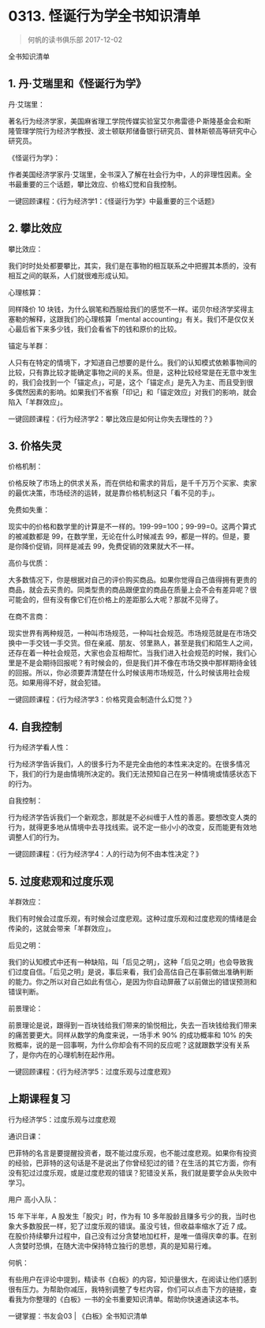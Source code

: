 # 0313. 怪诞行为学全书知识清单
> 何帆的读书俱乐部
2017-12-02

全书知识清单

## 1. 丹·艾瑞里和《怪诞行为学》
丹·艾瑞里：

著名行为经济学家，美国麻省理工学院传媒实验室艾尔弗雷德·P·斯隆基金会和斯隆管理学院行为经济学教授、波士顿联邦储备银行研究员、普林斯顿高等研究中心研究员。

《怪诞行为学》：

作者美国经济学家丹·艾瑞里，全书深入了解在社会行为中，人的非理性因素。全书最重要的三个话题，攀比效应、价格幻觉和自我控制。

一键回顾课程：《行为经济学1：《怪诞行为学》中最重要的三个话题》

## 2. 攀比效应
攀比效应：

我们时时处处都要攀比，其实，我们是在事物的相互联系之中把握其本质的，没有相互之间的联系，人们就很难形成认知。

心理核算：

同样降价 10 块钱，为什么钢笔和西服给我们的感觉不一样。诺贝尔经济学奖得主塞勒的解释，这跟我们的心理核算「mental accounting」有关。我们不是仅仅关心最后省下来多少钱，我们会看省下的钱和原价的比较。

锚定与羊群：

人只有在特定的情境下，才知道自己想要的是什么。我们的认知模式依赖事物间的比较，只有靠比较才能确定事物之间的关系。但是，这种比较经常是在无意中发生的，我们会找到一个「锚定点」，可是，这个「锚定点」是先入为主、而且受到很多偶然因素的影响。如果我们不省察「印记」和「锚定效应」对我们的影响，就会陷入「羊群效应」。

一键回顾课程：《行为经济学2：攀比效应是如何让你失去理性的？》

## 3. 价格失灵
价格机制：

价格反映了市场上的供求关系，而在供给和需求的背后，是千千万万个买家、卖家的最优决策，市场经济的运转，就是靠价格机制这只「看不见的手」。

免费如失重：

现实中的价格和数学里的计算是不一样的。199-99=100；99-99=0。这两个算式的被减数都是 99，在数学里，无论在什么时候减去 99，都是一样的。但是，要是你降价促销，同样是减去 99，免费促销的效果就大不一样。

高价与优质：

大多数情况下，你是根据对自己的评价购买商品。如果你觉得自己值得拥有更贵的商品，就会去买贵的。同类型贵的商品跟便宜的商品在质量上会不会有差异呢？很可能会的，但有没有像它们在价格上的差距那么大呢？那就不见得了。

在商不言商：

现实世界有两种规范，一种叫市场规范，一种叫社会规范。市场规范就是在市场交换中一手交钱一手交货。但在亲戚、朋友、邻里熟人，甚至是我们和陌生人之间，还存在着一种社会规范，大家也会互相帮忙。当我们进入社会规范的时候，我们心里是不是会期待回报呢？有时候会的，但是我们并不像在市场交换中那样期待金钱的回报。所以，你必须要弄清楚在什么时候该用市场规范，什么时候该用社会规范。如果用得不好，就会犯错。

一键回顾课程：《行为经济学3：价格究竟会制造什么幻觉？》

## 4. 自我控制
行为经济学看人性：

行为经济学告诉我们，人的很多行为不是完全由他的本性来决定的。在很多情况下，我们的行为是由情境所决定的。我们无法预知自己在另一种情境或情感状态下的行为。

自我控制：

行为经济学告诉我们一个新观念，那就是不必纠缠于人性的善恶。要想改变人类的行为，就得更多地从情境中去寻找线索。说不定一些小小的改变，反而能更有效地调整人们的行为。

一键回顾课程：《行为经济学4：人的行动为何不由本性决定？》

## 5. 过度悲观和过度乐观
羊群效应：

我们有时候会过度乐观，有时候会过度悲观。这种过度乐观和过度悲观的情绪是会传染的，这就会带来「羊群效应」。

后见之明：

我们的认知模式中还有一种缺陷，叫「后见之明」，这种「后见之明」也会导致我们过度自信。「后见之明」是说，事后来看，我们会高估自己在事前做出准确判断的能力。你之所以对自己如此有信心，是因为你自动屏蔽了以前做出的错误预测和错误判断。

前景理论：

前景理论是说，跟得到一百块钱给我们带来的愉悦相比，失去一百块钱给我们带来的痛苦要更大。同样从数学的角度来说，一场手术 90% 的成功概率和 10% 的失败概率，说的是一回事啊，为什么你却会有不同的反应呢？这就跟数学没有关系了，是你内在的心理机制在起作用。

一键回顾课程：《行为经济学5：过度乐观与过度悲观》

## 上期课程复习
行为经济学5：过度乐观与过度悲观

通识日课：

巴菲特的名言是要提醒投资者，既不能过度乐观，也不能过度悲观。如果你有投资的经验，巴菲特的这句话是不是说出了你曾经犯过的错？在生活的其它方面，你有没有犯过过度乐观，或是过度悲观的错误？犯错没关系，我们就是要学会从失败中学习。

用户 高小入队：

15 年下半年，A 股发生「股灾」时，作为有 10 多年股龄且赚多亏少的我，当时也象大多数股民一样，犯了过度乐观的错误。虽没亏钱，但收益率缩水了近 7 成。在股价持续攀升过程中，自己没有过分贪婪地加杠杆，是唯一值得庆幸的事。在别人贪婪时恐惧，在随大流中保持特立独行的思想，真的是知易行难。

何帆：

有些用户在评论中提到，精读书《白板》的内容，知识量很大，在阅读让他们感到很有压力。为帮助你减压，我特别调整了专栏内容，你们可以点击下方的链接，查看我为你整理的《白板》一书的全书重要知识清单。帮助你快速通读这本书。

一键掌握：书友会03 | 《白板》全书知识清单